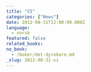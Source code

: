 ```yaml
---
title: "VI"
categories: ["News"]
date: 2012-08-31T12:00:00.000Z
language:
  - norsk
featured: false
related_books:
no_book:
  - /boker/det-dyrebare.md
_slug: 2012-08-31-vi
---
```

